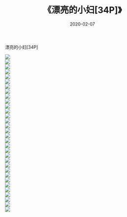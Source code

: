 ﻿---
layout: post
title:  《漂亮的小妇[34P]》
date:   2020-02-07
img: http://img.660000.xyz/Sharelink/唯美/2020/漂亮的小妇[34P]/000.jpg
categories: [美女, 清纯, 唯美]
---

漂亮的小妇[34P]

  ![](http://img.660000.xyz/Sharelink/唯美/2020/漂亮的小妇[34P]/001.jpg) <br> ![](http://img.660000.xyz/Sharelink/唯美/2020/漂亮的小妇[34P]/002.jpg) <br> ![](http://img.660000.xyz/Sharelink/唯美/2020/漂亮的小妇[34P]/003.jpg) <br> ![](http://img.660000.xyz/Sharelink/唯美/2020/漂亮的小妇[34P]/004.jpg) <br> ![](http://img.660000.xyz/Sharelink/唯美/2020/漂亮的小妇[34P]/005.jpg) <br> ![](http://img.660000.xyz/Sharelink/唯美/2020/漂亮的小妇[34P]/006.jpg) <br> ![](http://img.660000.xyz/Sharelink/唯美/2020/漂亮的小妇[34P]/007.jpg) <br> ![](http://img.660000.xyz/Sharelink/唯美/2020/漂亮的小妇[34P]/008.jpg) <br> ![](http://img.660000.xyz/Sharelink/唯美/2020/漂亮的小妇[34P]/009.jpg) <br> ![](http://img.660000.xyz/Sharelink/唯美/2020/漂亮的小妇[34P]/010.jpg) <br> ![](http://img.660000.xyz/Sharelink/唯美/2020/漂亮的小妇[34P]/011.jpg) <br> ![](http://img.660000.xyz/Sharelink/唯美/2020/漂亮的小妇[34P]/012.jpg) <br> ![](http://img.660000.xyz/Sharelink/唯美/2020/漂亮的小妇[34P]/013.jpg) <br> ![](http://img.660000.xyz/Sharelink/唯美/2020/漂亮的小妇[34P]/014.jpg) <br> ![](http://img.660000.xyz/Sharelink/唯美/2020/漂亮的小妇[34P]/015.jpg) <br> ![](http://img.660000.xyz/Sharelink/唯美/2020/漂亮的小妇[34P]/016.jpg) <br> ![](http://img.660000.xyz/Sharelink/唯美/2020/漂亮的小妇[34P]/017.jpg) <br> ![](http://img.660000.xyz/Sharelink/唯美/2020/漂亮的小妇[34P]/018.jpg) <br> ![](http://img.660000.xyz/Sharelink/唯美/2020/漂亮的小妇[34P]/019.jpg) <br> ![](http://img.660000.xyz/Sharelink/唯美/2020/漂亮的小妇[34P]/020.jpg) <br> ![](http://img.660000.xyz/Sharelink/唯美/2020/漂亮的小妇[34P]/021.jpg) <br> ![](http://img.660000.xyz/Sharelink/唯美/2020/漂亮的小妇[34P]/022.jpg) <br> ![](http://img.660000.xyz/Sharelink/唯美/2020/漂亮的小妇[34P]/023.jpg) <br> ![](http://img.660000.xyz/Sharelink/唯美/2020/漂亮的小妇[34P]/024.jpg) <br> ![](http://img.660000.xyz/Sharelink/唯美/2020/漂亮的小妇[34P]/025.jpg) <br> ![](http://img.660000.xyz/Sharelink/唯美/2020/漂亮的小妇[34P]/026.jpg) <br> ![](http://img.660000.xyz/Sharelink/唯美/2020/漂亮的小妇[34P]/027.jpg) <br> ![](http://img.660000.xyz/Sharelink/唯美/2020/漂亮的小妇[34P]/028.jpg) <br> ![](http://img.660000.xyz/Sharelink/唯美/2020/漂亮的小妇[34P]/029.jpg) <br> ![](http://img.660000.xyz/Sharelink/唯美/2020/漂亮的小妇[34P]/030.jpg) <br> ![](http://img.660000.xyz/Sharelink/唯美/2020/漂亮的小妇[34P]/031.jpg) <br> ![](http://img.660000.xyz/Sharelink/唯美/2020/漂亮的小妇[34P]/032.jpg) <br>
